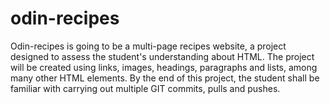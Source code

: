 # odin-recipes
Odin-recipes is going to be a multi-page recipes website, a project 
designed to assess the student's understanding about HTML. The project 
will be created using links, images, headings, paragraphs and lists, 
among many other HTML elements. By the end of this project, the student 
shall be familiar with carrying out multiple GIT commits, pulls and 
pushes.

